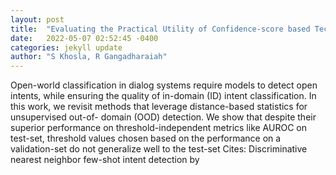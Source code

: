 ```yaml
---
layout: post
title:  "Evaluating the Practical Utility of Confidence-score based Techniques for Unsupervised Open-world Intent Classification"
date:   2022-05-07 02:52:45 -0400
categories: jekyll update
author: "S Khosla, R Gangadharaiah"
---
```

Open-world classification in dialog systems require models to detect open intents, while ensuring the quality of in-domain (ID) intent classification. In this work, we revisit methods that leverage distance-based statistics for unsupervised out-of- domain (OOD) detection. We show that despite their superior performance on threshold-independent metrics like AUROC on test-set, threshold values chosen based on the performance on a validation-set do not generalize well to the test-set Cites: Discriminative nearest neighbor few-shot intent detection by